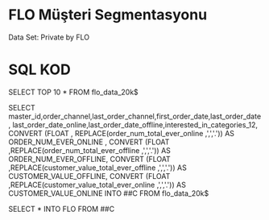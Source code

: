# FLO Müşteri Segmentasyonu
Data Set: Private by FLO

# SQL KOD
SELECT TOP 10 * FROM flo_data_20k$
 
SELECT master_id,order_channel,last_order_channel,first_order_date,last_order_date,
last_order_date_online,last_order_date_offline,interested_in_categories_12,
CONVERT (FLOAT , REPLACE(order_num_total_ever_online ,',','.')) AS ORDER_NUM_EVER_ONLINE ,
CONVERT (FLOAT ,REPLACE(order_num_total_ever_offline ,',','.')) AS ORDER_NUM_EVER_OFFLINE,
CONVERT (FLOAT ,REPLACE(customer_value_total_ever_offline ,',','.')) AS CUSTOMER_VALUE_OFFLINE,
CONVERT (FLOAT ,REPLACE(customer_value_total_ever_online ,',','.')) AS CUSTOMER_VALUE_ONLINE
INTO ##C
FROM flo_data_20k$

SELECT * INTO FLO FROM ##C
